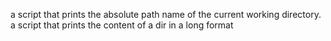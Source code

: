a script that prints the absolute path name of the current working directory.
a script that prints the content of a dir in a long format

